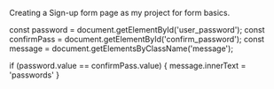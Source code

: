 Creating a Sign-up form page as my project for form basics.

const password = document.getElementById('user_password');
const confirmPass = document.getElementById('confirm_password');
const message = document.getElementsByClassName('message');

if (password.value == confirmPass.value) {
    message.innerText = 'passwords'
}